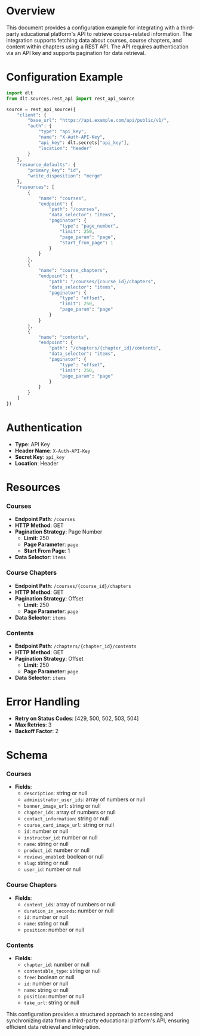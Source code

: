 # Overview

This document provides a configuration example for integrating with a third-party educational platform's API to retrieve course-related information. The integration supports fetching data about courses, course chapters, and content within chapters using a REST API. The API requires authentication via an API key and supports pagination for data retrieval.

# Configuration Example

```python
import dlt
from dlt.sources.rest_api import rest_api_source

source = rest_api_source({
    "client": {
        "base_url": "https://api.example.com/api/public/v1/",
        "auth": {
            "type": "api_key",
            "name": "X-Auth-API-Key",
            "api_key": dlt.secrets["api_key"],
            "location": "header"
        }
    },
    "resource_defaults": {
        "primary_key": "id",
        "write_disposition": "merge"
    },
    "resources": [
        {
            "name": "courses",
            "endpoint": {
                "path": "/courses",
                "data_selector": "items",
                "paginator": {
                    "type": "page_number",
                    "limit": 250,
                    "page_param": "page",
                    "start_from_page": 1
                }
            }
        },
        {
            "name": "course_chapters",
            "endpoint": {
                "path": "/courses/{course_id}/chapters",
                "data_selector": "items",
                "paginator": {
                    "type": "offset",
                    "limit": 250,
                    "page_param": "page"
                }
            }
        },
        {
            "name": "contents",
            "endpoint": {
                "path": "/chapters/{chapter_id}/contents",
                "data_selector": "items",
                "paginator": {
                    "type": "offset",
                    "limit": 250,
                    "page_param": "page"
                }
            }
        }
    ]
})
```

# Authentication

- **Type**: API Key
- **Header Name**: `X-Auth-API-Key`
- **Secret Key**: `api_key`
- **Location**: Header

# Resources

### Courses
- **Endpoint Path**: `/courses`
- **HTTP Method**: GET
- **Pagination Strategy**: Page Number
  - **Limit**: 250
  - **Page Parameter**: `page`
  - **Start From Page**: 1
- **Data Selector**: `items`

### Course Chapters
- **Endpoint Path**: `/courses/{course_id}/chapters`
- **HTTP Method**: GET
- **Pagination Strategy**: Offset
  - **Limit**: 250
  - **Page Parameter**: `page`
- **Data Selector**: `items`

### Contents
- **Endpoint Path**: `/chapters/{chapter_id}/contents`
- **HTTP Method**: GET
- **Pagination Strategy**: Offset
  - **Limit**: 250
  - **Page Parameter**: `page`
- **Data Selector**: `items`

# Error Handling

- **Retry on Status Codes**: [429, 500, 502, 503, 504]
- **Max Retries**: 3
- **Backoff Factor**: 2

# Schema

### Courses
- **Fields**:
  - `description`: string or null
  - `administrator_user_ids`: array of numbers or null
  - `banner_image_url`: string or null
  - `chapter_ids`: array of numbers or null
  - `contact_information`: string or null
  - `course_card_image_url`: string or null
  - `id`: number or null
  - `instructor_id`: number or null
  - `name`: string or null
  - `product_id`: number or null
  - `reviews_enabled`: boolean or null
  - `slug`: string or null
  - `user_id`: number or null

### Course Chapters
- **Fields**:
  - `content_ids`: array of numbers or null
  - `duration_in_seconds`: number or null
  - `id`: number or null
  - `name`: string or null
  - `position`: number or null

### Contents
- **Fields**:
  - `chapter_id`: number or null
  - `contentable_type`: string or null
  - `free`: boolean or null
  - `id`: number or null
  - `name`: string or null
  - `position`: number or null
  - `take_url`: string or null

This configuration provides a structured approach to accessing and synchronizing data from a third-party educational platform's API, ensuring efficient data retrieval and integration.
